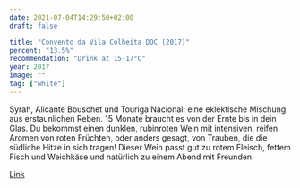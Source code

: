 ```yaml
---
date: 2021-07-04T14:29:50+02:00
draft: false

title: "Convento da Vila Colheita DOC (2017)"
percent: "13.5%"
recommendation: "Drink at 15-17°C"
year: 2017
image: ""
tag: ["white"]
---
```


Syrah, Alicante Bouschet und Touriga Nacional: eine eklektische Mischung aus erstaunlichen Reben. 15 Monate braucht es von der Ernte bis in dein Glas. Du bekommst einen dunklen, rubinroten Wein mit intensiven, reifen Aromen von roten Früchten, oder anders gesagt, von Trauben, die die südliche Hitze in sich tragen! Dieser Wein passt gut zu rotem Fleisch, fettem Fisch und Weichkäse und natürlich zu einem Abend mit Freunden. 

[Link](/region/portugal)
